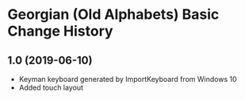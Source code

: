 Georgian (Old Alphabets) Basic Change History
====================

1.0 (2019-06-10)
----------------
* Keyman keyboard generated by ImportKeyboard from Windows 10 
* Added touch layout
